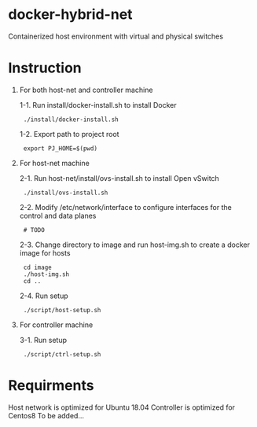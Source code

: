 # docker-hybrid-net
Containerized host environment with virtual and physical switches

# Instruction
1. For both host-net and controller machine

    1-1. Run install/docker-install.sh to install Docker

        ./install/docker-install.sh

    1-2. Export path to project root

        export PJ_HOME=$(pwd) 

2. For host-net machine

    2-1. Run host-net/install/ovs-install.sh to install Open vSwitch

        ./install/ovs-install.sh

    2-2. Modify /etc/network/interface to configure interfaces for the control and data planes

        # TODO

    2-3. Change directory to image and run host-img.sh to create a docker image for hosts

        cd image
        ./host-img.sh
        cd ..
    
    2-4. Run setup

        ./script/host-setup.sh

3. For controller machine

    3-1. Run setup

        ./script/ctrl-setup.sh

# Requirments
Host network is optimized for Ubuntu 18.04
Controller is optimized for Centos8
To be added...
